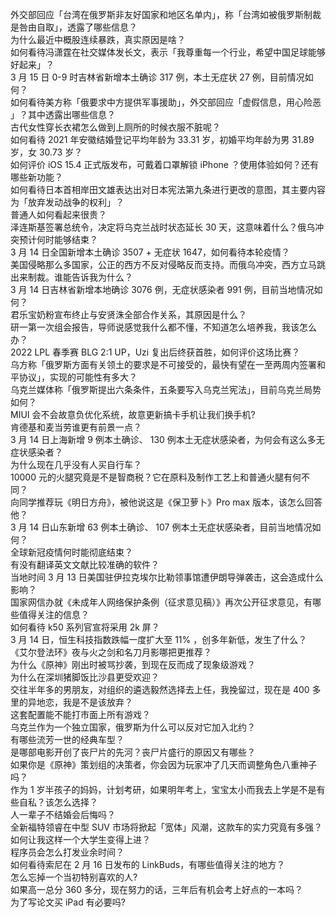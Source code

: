 外交部回应「台湾在俄罗斯非友好国家和地区名单内」，称「台湾如被俄罗斯制裁是咎由自取」，透露了哪些信息？  
为什么最近中概股连续暴跌，真实原因是啥？  
如何看待冯潇霆在社交媒体发长文，表示「我尊重每一个行业，希望中国足球能够好起来」？  
3 月 15 日 0-9 时吉林省新增本土确诊 317 例，本土无症状 27 例，目前情况如何？  
如何看待美方称「俄要求中方提供军事援助」，外交部回应「虚假信息，用心险恶 」？其中透露出哪些信息？  
古代女性穿长衣裙怎么做到上厕所的时候衣服不脏呢？  
如何看待 2021 年安徽结婚登记平均年龄为 33.31 岁，初婚平均年龄为男 31.89 岁，女 30.73 岁？  
如何评价 iOS 15.4 正式版发布，可戴着口罩解锁 iPhone ？使用体验如何？还有哪些新功能？  
如何看待日本首相岸田文雄表达出对日本宪法第九条进行更改的意图，其主要内容为「放弃发动战争的权利」？  
普通人如何看起来很贵？  
泽连斯基签署总统令，决定将乌克兰战时状态延长 30 天，这意味着什么？俄乌冲突预计何时能够结束？  
3 月 14 日全国新增本土确诊 3507 + 无症状 1647，如何看待本轮疫情？  
美国侵略那么多国家，公正的西方不反对侵略反而支持。而俄乌冲突，西方立马跳出来制裁。谁能告诉我为什么？  
3 月 14 日吉林省新增本地确诊 3076 例，无症状感染者 991 例，目前当地情况如何？  
君乐宝奶粉宣布终止与安贤洙全部合作关系，其原因是什么？  
研一第一次组会报告，导师说感觉我什么都不懂，不知道怎么培养我，我该怎么办？  
2022 LPL 春季赛 BLG 2:1 UP，Uzi 复出后终获首胜，如何评价这场比赛？  
乌方称「俄罗斯方面有关领土的要求是不可接受的，最快有望在一至两周内签署和平协议」，实现的可能性有多大？  
乌克兰媒体称「俄罗斯提出六条条件，五条要写入乌克兰宪法」，目前乌克兰局势如何？  
MIUI 会不会故意负优化系统，故意更新搞卡手机让我们换手机?  
肯德基和麦当劳谁更有前景一点？  
3 月 14 日上海新增 9 例本土确诊、 130 例本土无症状感染者，为何会有这么多无症状感染者？  
为什么现在几乎没有人买自行车？  
10000 元的火腿究竟是不是智商税？它在原料及制作工艺上和普通火腿有何不同？  
向同学推荐玩《明日方舟》，被他说这是《保卫萝卜》Pro max 版本，该怎么回答他？  
3 月 14 日山东新增 63 例本土确诊、 107 例本土无症状感染者，目前当地情况如何？  
全球新冠疫情何时能彻底结束？  
有没有翻译英文文献比较准确的软件？  
当地时间 3 月 13 日美国驻伊拉克埃尔比勒领事馆遭伊朗导弹袭击，这会造成什么影响？  
国家网信办就《未成年人网络保护条例（征求意见稿）》再次公开征求意见，有哪些值得关注的信息？  
如何看待 k50 系列官宣将采用 2k 屏？  
3 月 14 日，恒生科技指数跌幅一度扩大至 11% ，创多年新低，发生了什么？  
《艾尔登法环》夜与火之剑和名刀月影哪把更推荐？  
为什么《原神》刚出时被骂抄袭，到现在反而成了现象级游戏？  
为什么在深圳猪脚饭比沙县更受欢迎？  
交往半年多的男朋友，对组织的遴选毅然选择去上任，我挽留过，现在是 400 多里的异地恋，我是不是该放弃？  
这套配置能不能打市面上所有游戏？  
乌克兰作为一个独立国家，俄罗斯为什么可以反对它加入北约？  
有哪些流芳一世的经典车型？  
是哪部电影开创了丧尸片的先河？丧尸片盛行的原因又有哪些？  
如果你是《原神》策划组的决策者，你会因为玩家冲了几天而调整角色八重神子吗？  
作为 1 岁半孩子的妈妈，计划考研，如果明年考上，宝宝太小而我去上学是不是有些自私？该怎么选择？  
人一辈子不结婚会后悔吗？  
全新福特领睿在中型 SUV 市场将掀起「宽体」风潮，这款车的实力究竟有多强？  
如何让我这样一个大学生变得上进？  
程序员会怎么打发业余时间？  
如何看待索尼在 2 月 16 日发布的 LinkBuds，有哪些值得关注的地方？  
怎么忘掉一个当初特别喜欢的人?  
如果高一总分 360 多分，现在努力的话，三年后有机会考上好点的一本吗？  
为了写论文买 iPad 有必要吗?  
